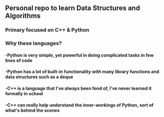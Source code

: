 ## Personal repo to learn Data Structures and Algorithms
### Primary focused on C++ & Python 
### Why these languages?
#### -Python is very simple, yet powerful in doing complicated tasks in few lines of code
#### -Python has a lot of built-in functionality with many library functions and data structures such as a deque 
#### -C++ is a language that I've always been fond of, I've never learned it formally in school
#### -C++ can really help understand the inner-workings of Python, sort of what's behind the scenes
